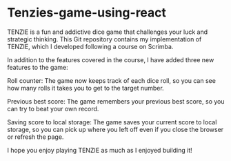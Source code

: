 # Tenzies-game-using-react


TENZIE is a fun and addictive dice game that challenges your luck and strategic thinking. This Git repository contains my implementation of TENZIE, which I developed following a course on Scrimba.

In addition to the features covered in the course, I have added three new features to the game:

Roll counter: The game now keeps track of each dice roll, so you can see how many rolls it takes you to get to the target number.

Previous best score: The game remembers your previous best score, so you can try to beat your own record.

Saving score to local storage: The game saves your current score to local storage, so you can pick up where you left off even if you close the browser or refresh the page.

I hope you enjoy playing TENZIE as much as I enjoyed building it!
